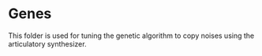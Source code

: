 # Genes

This folder is used for tuning the genetic algorithm to copy noises using the articulatory synthesizer.
